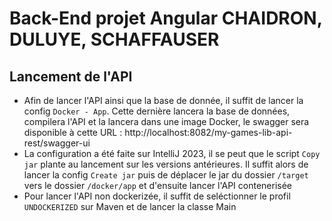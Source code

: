 # Back-End projet Angular CHAIDRON, DULUYE, SCHAFFAUSER

## Lancement de l'API

- Afin de lancer l'API ainsi que la base de donnée, il suffit de lancer la config `Docker - App`. Cette dernière lancera la base de données, compilera l'API et la lancera dans une image Docker, le swagger sera disponible à cette URL : http://localhost:8082/my-games-lib-api-rest/swagger-ui
- La configuration a été faite sur IntelliJ 2023, il se peut que le script `Copy jar` plante au lancement sur les versions antérieures. Il suffit alors de lancer la config `Create jar` puis de déplacer le jar du dossier `/target` vers le dossier `/docker/app` et d'ensuite lancer l'API contenerisée
- Pour lancer l'API non dockerizée, il suffit de seléctionner le profil `UNDOCKERIZED` sur Maven et de lancer la classe Main